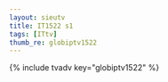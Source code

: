 ```yaml
--- 
layout: sieutv
title: IT1522 s1
tags: [ITtv]
thumb_re: globiptv1522
---
```

{% include tvadv key="globiptv1522" %} 
